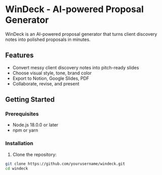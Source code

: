 # WinDeck - AI-powered Proposal Generator

WinDeck is an AI-powered proposal generator that turns client discovery notes into polished proposals in minutes.

## Features

- Convert messy client discovery notes into pitch-ready slides
- Choose visual style, tone, brand color
- Export to Notion, Google Slides, PDF
- Collaborate, revise, and present

## Getting Started

### Prerequisites

- Node.js 18.0.0 or later
- npm or yarn

### Installation

1. Clone the repository:

```bash
git clone https://github.com/yourusername/windeck.git
cd windeck

